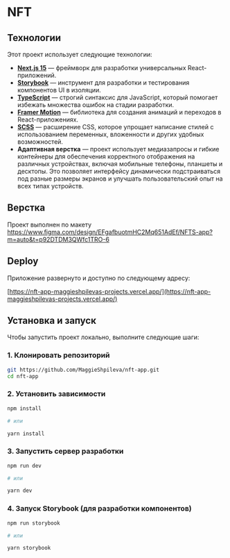 # NFT

## Технологии

Этот проект использует следующие технологии:

-   **[Next.js 15](https://nextjs.org/)** — фреймворк для разработки универсальных React-приложений.
-   **[Storybook](https://storybook.js.org/)** — инструмент для разработки и тестирования компонентов UI в изоляции.
-   **[TypeScript](https://www.typescriptlang.org/)** — строгий синтаксис для JavaScript, который помогает избежать множества ошибок на стадии разработки.
-   **[Framer Motion](https://www.framer.com/motion/)** — библиотека для создания анимаций и переходов в React-приложениях.
-   **[SCSS](https://sass-lang.com/)** — расширение CSS, которое упрощает написание стилей с использованием переменных, вложенности и других удобных возможностей.
-   **Адаптивная верстка** — проект использует медиазапросы и гибкие контейнеры для обеспечения корректного отображения на различных устройствах, включая мобильные телефоны, планшеты и десктопы. Это позволяет интерфейсу динамически подстраиваться под разные размеры экранов и улучшать пользовательский опыт на всех типах устройств.

## Верстка

Проект выполнен по макету
https://www.figma.com/design/EFgafbuotmHC2Mq651AdEf/NFTS-app?m=auto&t=p92DTDM3QWfc1TRO-6

## Deploy

Приложение развернуто и доступно по следующему адресу:

[https://nft-app-maggieshpilevas-projects.vercel.app/](https://nft-app-maggieshpilevas-projects.vercel.app/)

## Установка и запуск

Чтобы запустить проект локально, выполните следующие шаги:

### 1. Клонировать репозиторий

```bash
git https://github.com/MaggieShpileva/nft-app.git
cd nft-app
```

### 2. Установить зависимости

```bash
npm install

# или

yarn install
```

### 3. Запустить сервер разработки

```bash
npm run dev

# или

yarn dev
```

### 4. Запуск Storybook (для разработки компонентов)

```bash
npm run storybook

# или

yarn storybook
```
